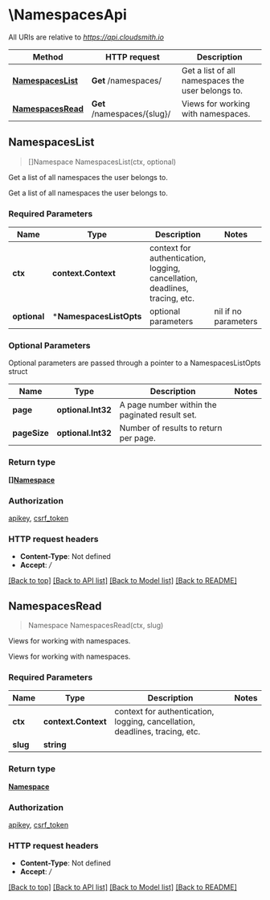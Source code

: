 # \NamespacesApi

All URIs are relative to *https://api.cloudsmith.io*

Method | HTTP request | Description
------------- | ------------- | -------------
[**NamespacesList**](NamespacesApi.md#NamespacesList) | **Get** /namespaces/ | Get a list of all namespaces the user belongs to.
[**NamespacesRead**](NamespacesApi.md#NamespacesRead) | **Get** /namespaces/{slug}/ | Views for working with namespaces.



## NamespacesList

> []Namespace NamespacesList(ctx, optional)

Get a list of all namespaces the user belongs to.

Get a list of all namespaces the user belongs to.

### Required Parameters


Name | Type | Description  | Notes
------------- | ------------- | ------------- | -------------
**ctx** | **context.Context** | context for authentication, logging, cancellation, deadlines, tracing, etc.
 **optional** | ***NamespacesListOpts** | optional parameters | nil if no parameters

### Optional Parameters

Optional parameters are passed through a pointer to a NamespacesListOpts struct


Name | Type | Description  | Notes
------------- | ------------- | ------------- | -------------
 **page** | **optional.Int32**| A page number within the paginated result set. | 
 **pageSize** | **optional.Int32**| Number of results to return per page. | 

### Return type

[**[]Namespace**](Namespace.md)

### Authorization

[apikey](../README.md#apikey), [csrf_token](../README.md#csrf_token)

### HTTP request headers

- **Content-Type**: Not defined
- **Accept**: */*

[[Back to top]](#) [[Back to API list]](../README.md#documentation-for-api-endpoints)
[[Back to Model list]](../README.md#documentation-for-models)
[[Back to README]](../README.md)


## NamespacesRead

> Namespace NamespacesRead(ctx, slug)

Views for working with namespaces.

Views for working with namespaces.

### Required Parameters


Name | Type | Description  | Notes
------------- | ------------- | ------------- | -------------
**ctx** | **context.Context** | context for authentication, logging, cancellation, deadlines, tracing, etc.
**slug** | **string**|  | 

### Return type

[**Namespace**](Namespace.md)

### Authorization

[apikey](../README.md#apikey), [csrf_token](../README.md#csrf_token)

### HTTP request headers

- **Content-Type**: Not defined
- **Accept**: */*

[[Back to top]](#) [[Back to API list]](../README.md#documentation-for-api-endpoints)
[[Back to Model list]](../README.md#documentation-for-models)
[[Back to README]](../README.md)

